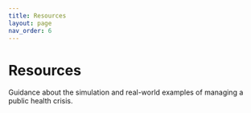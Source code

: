 ```yaml
---
title: Resources
layout: page
nav_order: 6
---
```


# Resources

Guidance about the simulation and real-world examples of managing a public health crisis.
